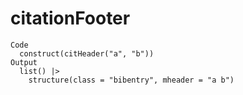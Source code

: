 # citationFooter

    Code
      construct(citHeader("a", "b"))
    Output
      list() |>
        structure(class = "bibentry", mheader = "a b")

